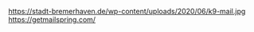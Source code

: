 https://stadt-bremerhaven.de/wp-content/uploads/2020/06/k9-mail.jpg
https://getmailspring.com/











